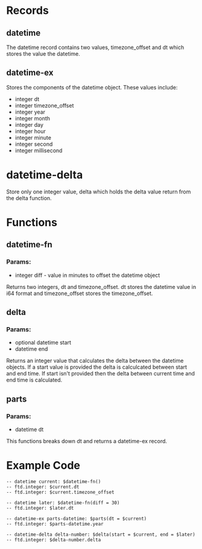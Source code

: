 # Records
## datetime
The datetime record contains two values, timezone_offset and dt which stores the value the datetime.

## datetime-ex
Stores the components of the datetime object. These values include:
- integer dt
- integer timezone_offset
- integer year
- integer month
- integer day
- integer hour
- integer minute
- integer second
- integer millisecond

# datetime-delta
Store only one integer value, delta which holds the delta value return from the delta function. 

# Functions
## datetime-fn
### Params:
- integer diff - value in minutes to offset the datetime object

Returns two integers, dt and timezone_offset. dt stores the datetime value in i64 format and timezone_offset stores the timezone_offset.

## delta
### Params:
- optional datetime start
- datetime end 

Returns an integer value that calculates the delta between the datetime objects. If a start value is provided the delta is calculcated between start and end time. If start isn't provided then the delta between current time and end time is calculated. 

## parts
### Params:
- datetime dt

This functions breaks down dt and returns a datetime-ex record.


# Example Code
```
-- datetime current: $datetime-fn()
-- ftd.integer: $current.dt
-- ftd.integer: $current.timezone_offset

-- datetime later: $datetime-fn(diff = 30)
-- ftd.integer: $later.dt

-- datetime-ex parts-datetime: $parts(dt = $current)
-- ftd.integer: $parts-datetime.year

-- datetime-delta delta-number: $delta(start = $current, end = $later)
-- ftd.integer: $delta-number.delta
```